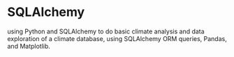 # SQLAlchemy
using Python and SQLAlchemy to do basic climate analysis and data exploration of a climate database, using SQLAlchemy ORM queries, Pandas, and Matplotlib.
